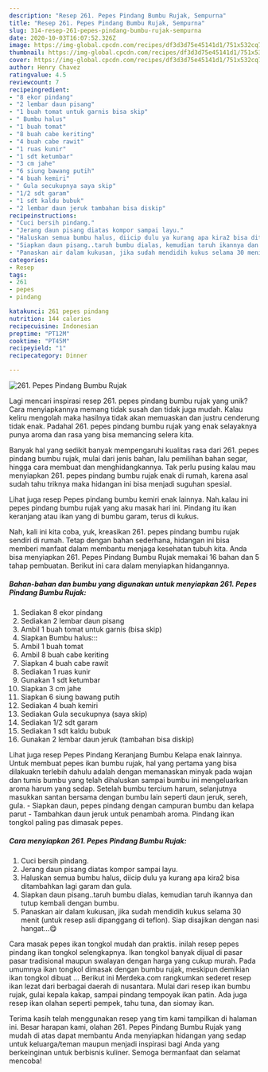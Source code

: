 ```yaml
---
description: "Resep 261. Pepes Pindang Bumbu Rujak, Sempurna"
title: "Resep 261. Pepes Pindang Bumbu Rujak, Sempurna"
slug: 314-resep-261-pepes-pindang-bumbu-rujak-sempurna
date: 2020-10-03T16:07:52.326Z
image: https://img-global.cpcdn.com/recipes/df3d3d75e45141d1/751x532cq70/261-pepes-pindang-bumbu-rujak-foto-resep-utama.jpg
thumbnail: https://img-global.cpcdn.com/recipes/df3d3d75e45141d1/751x532cq70/261-pepes-pindang-bumbu-rujak-foto-resep-utama.jpg
cover: https://img-global.cpcdn.com/recipes/df3d3d75e45141d1/751x532cq70/261-pepes-pindang-bumbu-rujak-foto-resep-utama.jpg
author: Henry Chavez
ratingvalue: 4.5
reviewcount: 7
recipeingredient:
- "8 ekor pindang"
- "2 lembar daun pisang"
- "1 buah tomat untuk garnis bisa skip"
- " Bumbu halus"
- "1 buah tomat"
- "8 buah cabe keriting"
- "4 buah cabe rawit"
- "1 ruas kunir"
- "1 sdt ketumbar"
- "3 cm jahe"
- "6 siung bawang putih"
- "4 buah kemiri"
- " Gula secukupnya saya skip"
- "1/2 sdt garam"
- "1 sdt kaldu bubuk"
- "2 lembar daun jeruk tambahan bisa diskip"
recipeinstructions:
- "Cuci bersih pindang."
- "Jerang daun pisang diatas kompor sampai layu."
- "Haluskan semua bumbu halus, diicip dulu ya kurang apa kira2 bisa ditambahkan lagi garam dan gula."
- "Siapkan daun pisang..taruh bumbu dialas, kemudian taruh ikannya dan tutup kembali dengan bumbu."
- "Panaskan air dalam kukusan, jika sudah mendidih kukus selama 30 menit (untuk resep asli dipanggang di teflon). Siap disajikan dengan nasi hangat...😋"
categories:
- Resep
tags:
- 261
- pepes
- pindang

katakunci: 261 pepes pindang 
nutrition: 144 calories
recipecuisine: Indonesian
preptime: "PT12M"
cooktime: "PT45M"
recipeyield: "1"
recipecategory: Dinner

---
```



![261. Pepes Pindang Bumbu Rujak](https://img-global.cpcdn.com/recipes/df3d3d75e45141d1/751x532cq70/261-pepes-pindang-bumbu-rujak-foto-resep-utama.jpg)

Lagi mencari inspirasi resep 261. pepes pindang bumbu rujak yang unik? Cara menyiapkannya memang tidak susah dan tidak juga mudah. Kalau keliru mengolah maka hasilnya tidak akan memuaskan dan justru cenderung tidak enak. Padahal 261. pepes pindang bumbu rujak yang enak selayaknya punya aroma dan rasa yang bisa memancing selera kita.

Banyak hal yang sedikit banyak mempengaruhi kualitas rasa dari 261. pepes pindang bumbu rujak, mulai dari jenis bahan, lalu pemilihan bahan segar, hingga cara membuat dan menghidangkannya. Tak perlu pusing kalau mau menyiapkan 261. pepes pindang bumbu rujak enak di rumah, karena asal sudah tahu triknya maka hidangan ini bisa menjadi suguhan spesial.

Lihat juga resep Pepes pindang bumbu kemiri enak lainnya. Nah.kalau ini pepes pindang bumbu rujak yang aku masak hari ini. Pindang itu ikan keranjang atau ikan yang di bumbu garam, terus di kukus.


Nah, kali ini kita coba, yuk, kreasikan 261. pepes pindang bumbu rujak sendiri di rumah. Tetap dengan bahan sederhana, hidangan ini bisa memberi manfaat dalam membantu menjaga kesehatan tubuh kita. Anda bisa menyiapkan 261. Pepes Pindang Bumbu Rujak memakai 16 bahan dan 5 tahap pembuatan. Berikut ini cara dalam menyiapkan hidangannya.

<!--inarticleads1-->

##### Bahan-bahan dan bumbu yang digunakan untuk menyiapkan 261. Pepes Pindang Bumbu Rujak:

1. Sediakan 8 ekor pindang
1. Sediakan 2 lembar daun pisang
1. Ambil 1 buah tomat untuk garnis (bisa skip)
1. Siapkan  Bumbu halus:::
1. Ambil 1 buah tomat
1. Ambil 8 buah cabe keriting
1. Siapkan 4 buah cabe rawit
1. Sediakan 1 ruas kunir
1. Gunakan 1 sdt ketumbar
1. Siapkan 3 cm jahe
1. Siapkan 6 siung bawang putih
1. Sediakan 4 buah kemiri
1. Sediakan  Gula secukupnya (saya skip)
1. Sediakan 1/2 sdt garam
1. Sediakan 1 sdt kaldu bubuk
1. Gunakan 2 lembar daun jeruk (tambahan bisa diskip)


Lihat juga resep Pepes Pindang Keranjang Bumbu Kelapa enak lainnya. Untuk membuat pepes ikan bumbu rujak, hal yang pertama yang bisa dilakuakn terlebih dahulu adalah dengan memanaskan minyak pada wajan dan tumis bumbu yang telah dihaluskan sampai bumbu ini mengeluarkan aroma harum yang sedap. Setelah bumbu tercium harum, selanjutnya masukkan santan bersama dengan bumbu lain seperti daun jeruk, sereh, gula. - Siapkan daun, pepes pindang dengan campuran bumbu dan kelapa parut - Tambahkan daun jeruk untuk penambah aroma. Pindang ikan tongkol paling pas dimasak pepes. 

<!--inarticleads2-->

##### Cara menyiapkan 261. Pepes Pindang Bumbu Rujak:

1. Cuci bersih pindang.
1. Jerang daun pisang diatas kompor sampai layu.
1. Haluskan semua bumbu halus, diicip dulu ya kurang apa kira2 bisa ditambahkan lagi garam dan gula.
1. Siapkan daun pisang..taruh bumbu dialas, kemudian taruh ikannya dan tutup kembali dengan bumbu.
1. Panaskan air dalam kukusan, jika sudah mendidih kukus selama 30 menit (untuk resep asli dipanggang di teflon). Siap disajikan dengan nasi hangat...😋


Cara masak pepes ikan tongkol mudah dan praktis. inilah resep pepes pindang ikan tongkol selengkapnya. Ikan tongkol banyak dijual di pasar pasar tradisional maupun swalayan dengan harga yang cukup murah. Pada umumnya ikan tongkol dimasak dengan bumbu rujak, meskipun demikian ikan tongkol dibuat … Berikut ini Merdeka.com rangkumkan sederet resep ikan lezat dari berbagai daerah di nusantara. Mulai dari resep ikan bumbu rujak, gulai kepala kakap, sampai pindang tempoyak ikan patin. Ada juga resep ikan olahan seperti pempek, tahu tuna, dan siomay ikan. 

Terima kasih telah menggunakan resep yang tim kami tampilkan di halaman ini. Besar harapan kami, olahan 261. Pepes Pindang Bumbu Rujak yang mudah di atas dapat membantu Anda menyiapkan hidangan yang sedap untuk keluarga/teman maupun menjadi inspirasi bagi Anda yang berkeinginan untuk berbisnis kuliner. Semoga bermanfaat dan selamat mencoba!

